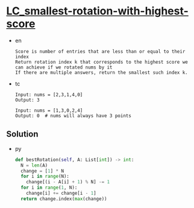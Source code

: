 # [LC_smallest-rotation-with-highest-score](https://leetcode.com/problems/smallest-rotation-with-highest-score)

* en

  ```en
  Score is number of entries that are less than or equal to their index
  Return rotation index k that corresponds to the highest score we can achieve if we rotated nums by it
  If there are multiple answers, return the smallest such index k.
  ```

* tc

  ```tc
  Input: nums = [2,3,1,4,0]
  Output: 3

  Input: nums = [1,3,0,2,4]
  Output: 0  # nums will always have 3 points
  ```

## Solution

* py

  ```py
  def bestRotation(self, A: List[int]) -> int:
    N = len(A)
    change = [1] * N
    for i in range(N):
      change[(i - A[i] + 1) % N] -= 1
    for i in range(1, N):
      change[i] += change[i - 1]
    return change.index(max(change))
  ```
